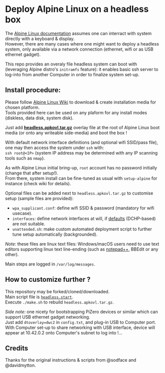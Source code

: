 # Deploy Alpine Linux on a headless box

The [Alpine Linux documentation](https://docs.alpinelinux.org/user-handbook/0.1a/Installing/setup_alpine.html) assumes one can interract with system directly with a keyboard & display.\
However, there are many cases where one might want to deploy a headless system, only available via a network connection (ethernet, wifi or as USB ethernet gadget).

This repo provides an overaly file headless system can boot with (leveraging Alpine distro's `initramfs` feature): it enables basic ssh server to log-into from another Computer in order to finalize system set-up.


## Install procedure:
Please follow [Alpine Linux Wiki](https://wiki.alpinelinux.org/wiki/Installation#Installation_Overview) to download & create installation media for chosen platform.\
Tools provided here can be used on any plaform for any install modes (diskless, data disk, system disk).

Just add [**headless.apkovl.tar.gz**](https://github.com/macmpi/alpine-linux-headless-bootstrap/raw/main/headless.apkovl.tar.gz) overlay file at the root of Alpine Linux boot media (or onto any writeable side-media) and boot the box !

With default network interface definitions (and optional wifi SSID/pass file), one may then access the system under `ssh` with:\
`ssh root@<IP>`  (system IP address may be determined with any IP scanning tools such as `nmap`).

As with Alpine Linux initial bring-up, `root` account has no password initially (change that after setup!).\
From there, system install can be fine-tuned as usual with `setup-alpine` for instance (check wiki for details).


Optional files can be added next to `headless.apkovl.tar.gz` to customise setup (sample files are provided):
- `wpa_supplicant.conf`: define wifi SSID & password (mandatory for wifi usecase).
- `interfaces`: define network interfaces at will, if [defaults](https://github.com/macmpi/alpine-linux-headless-bootstrap/blob/main/overlay/etc/local.d/headless.start#L26-L64) (DCHP-based) are not suitable.
- `unattended.sh`: make custom automated deployment script to further tune setup automatically (backgrounded).

*Note:* these files are linux text files: Windows/macOS users need to use text editors supporting linux text line-ending (such as [notepad++](https://notepad-plus-plus.org/), BBEdit or any other).

Main steps are logged in `/var/log/messages`.


## How to customize further ?
This repository may be forked/cloned/downloaded.\
Main script file is [`headless.start`](https://github.com/macmpi/alpine-linux-headless-bootstrap/blob/main/overlay/etc/local.d/headless.start).\
Execute `./make.sh` to rebuild `headless.apkovl.tar.gz`.

*Side note:* one nicety for bootstrapping PiZero devices or similar which can support USB ethernet gadget networking.\
Just add `dtoverlay=dwc2` in `config.txt`, and plug-in USB to Computer port.\
With Computer set-up to share networking with USB interface, device will appear at 10.42.0.2 onto Computer's subnet to log into !...


## Credits
Thanks for the original instructions & scripts from @sodface and @davidmytton.

